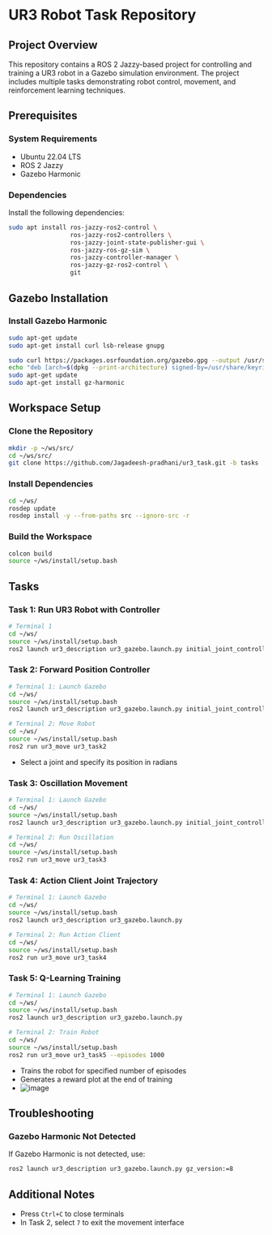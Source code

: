 # UR3 Robot Task Repository

## Project Overview
This repository contains a ROS 2 Jazzy-based project for controlling and training a UR3 robot in a Gazebo simulation environment. The project includes multiple tasks demonstrating robot control, movement, and reinforcement learning techniques.

## Prerequisites

### System Requirements
- Ubuntu 22.04 LTS
- ROS 2 Jazzy
- Gazebo Harmonic

### Dependencies

Install the following dependencies:
```bash
sudo apt install ros-jazzy-ros2-control \
                 ros-jazzy-ros2-controllers \
                 ros-jazzy-joint-state-publisher-gui \
                 ros-jazzy-ros-gz-sim \
                 ros-jazzy-controller-manager \
                 ros-jazzy-gz-ros2-control \
                 git
```

## Gazebo Installation

### Install Gazebo Harmonic
```bash
sudo apt-get update
sudo apt-get install curl lsb-release gnupg

sudo curl https://packages.osrfoundation.org/gazebo.gpg --output /usr/share/keyrings/pkgs-osrf-archive-keyring.gpg
echo "deb [arch=$(dpkg --print-architecture) signed-by=/usr/share/keyrings/pkgs-osrf-archive-keyring.gpg] http://packages.osrfoundation.org/gazebo/ubuntu-stable $(lsb_release -cs) main" | sudo tee /etc/apt/sources.list.d/gazebo-stable.list > /dev/null
sudo apt-get update
sudo apt-get install gz-harmonic
```

## Workspace Setup

### Clone the Repository
```bash
mkdir -p ~/ws/src/
cd ~/ws/src/
git clone https://github.com/Jagadeesh-pradhani/ur3_task.git -b tasks
```

### Install Dependencies
```bash
cd ~/ws/
rosdep update
rosdep install -y --from-paths src --ignore-src -r
```

### Build the Workspace
```bash
colcon build
source ~/ws/install/setup.bash
```

## Tasks

### Task 1: Run UR3 Robot with Controller
```bash
# Terminal 1
cd ~/ws/
source ~/ws/install/setup.bash
ros2 launch ur3_description ur3_gazebo.launch.py initial_joint_controller:=forward_position_controller
```

### Task 2: Forward Position Controller
```bash
# Terminal 1: Launch Gazebo
cd ~/ws/
source ~/ws/install/setup.bash
ros2 launch ur3_description ur3_gazebo.launch.py initial_joint_controller:=forward_position_controller

# Terminal 2: Move Robot
cd ~/ws/
source ~/ws/install/setup.bash
ros2 run ur3_move ur3_task2
```
- Select a joint and specify its position in radians

### Task 3: Oscillation Movement
```bash
# Terminal 1: Launch Gazebo
cd ~/ws/
source ~/ws/install/setup.bash
ros2 launch ur3_description ur3_gazebo.launch.py initial_joint_controller:=forward_position_controller

# Terminal 2: Run Oscillation
cd ~/ws/
source ~/ws/install/setup.bash
ros2 run ur3_move ur3_task3
```

### Task 4: Action Client Joint Trajectory
```bash
# Terminal 1: Launch Gazebo
cd ~/ws/
source ~/ws/install/setup.bash
ros2 launch ur3_description ur3_gazebo.launch.py

# Terminal 2: Run Action Client
cd ~/ws/
source ~/ws/install/setup.bash
ros2 run ur3_move ur3_task4
```

### Task 5: Q-Learning Training
```bash
# Terminal 1: Launch Gazebo
cd ~/ws/
source ~/ws/install/setup.bash
ros2 launch ur3_description ur3_gazebo.launch.py

# Terminal 2: Train Robot
cd ~/ws/
source ~/ws/install/setup.bash
ros2 run ur3_move ur3_task5 --episodes 1000
```
- Trains the robot for specified number of episodes
- Generates a reward plot at the end of training
- ![image](https://github.com/user-attachments/assets/7b6a2cce-dda5-497d-a123-87351848a563)


## Troubleshooting

### Gazebo Harmonic Not Detected
If Gazebo Harmonic is not detected, use:
```bash
ros2 launch ur3_description ur3_gazebo.launch.py gz_version:=8
```

## Additional Notes
- Press `Ctrl+C` to close terminals
- In Task 2, select `7` to exit the movement interface

